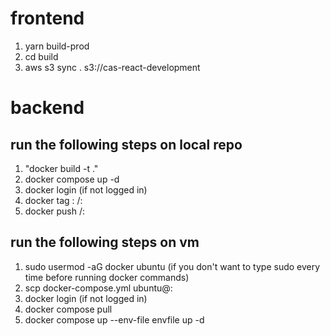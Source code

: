 # frontend

1. yarn build-prod
2. cd build
3. aws s3 sync . s3://cas-react-development

# backend

## run the following steps on local repo

1. "docker build -t <new-image-name> ."
2. docker compose up -d
3. docker login (if not logged in)
4. docker tag <your-local-image-tag>:<tagname>  <your-account-name>/<your-repo-name>:<tagname>
5. docker push <your-account-name>/<your-repo-name>:<tagname>

## run the following steps on vm

1. sudo usermod -aG docker ubuntu (if you don't want to type sudo every time before running docker commands)
2. scp docker-compose.yml ubuntu@<ip>:
3. docker login (if not logged in)
4. docker compose pull
5. docker compose up --env-file envfile up -d